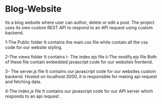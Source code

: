 # Blog-Website
Its a blog website where user can author, delete or edit a post.
The project uses its own custom REST API to respond to an API request using custom backend.


1-The Public folder
It contains the main.css file while contain all the css code for our website styling.


2-The views folder
It contains
i- The index.ejs file
ii-The modify.ejs file
Both of these file contain embedded javascript code for our websites frontend.

3- The server.js file
It contains our javascript code for our websites custom backend. 
Hosted on localhost:3000, it is responsible for making api request and fetching data.

4-The index.js file
It contains our javascript code for our API server which responds to an api request
.
